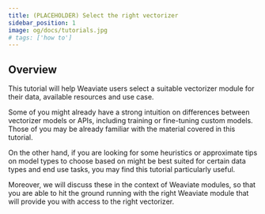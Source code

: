 ```yaml
---
title: (PLACEHOLDER) Select the right vectorizer
sidebar_position: 1
image: og/docs/tutorials.jpg
# tags: ['how to']
---
```



## Overview

<!-- :::caution This page is under construction.
::: -->

This tutorial will help Weaviate users select a suitable vectorizer module for their data, available resources and use case.

Some of you might already have a strong intuition on differences between vectorizer models or APIs, including training or fine-tuning custom models. Those of you may be already familiar with the material covered in this tutorial.

On the other hand, if you are looking for some heuristics or approximate tips on model types to choose based on might be best suited for certain data types and end use tasks, you may find this tutorial particularly useful.

Moreover, we will discuss these in the context of Weaviate modules, so that you are able to hit the ground running with the right Weaviate module that will provide you with access to the right vectorizer.
<!--
## Prerequisites

## Background

## Body

## Summary -->
